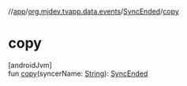 //[app](../../../index.md)/[org.mjdev.tvapp.data.events](../index.md)/[SyncEnded](index.md)/[copy](copy.md)

# copy

[androidJvm]\
fun [copy](copy.md)(syncerName: [String](https://kotlinlang.org/api/latest/jvm/stdlib/kotlin/-string/index.html)): [SyncEnded](index.md)
